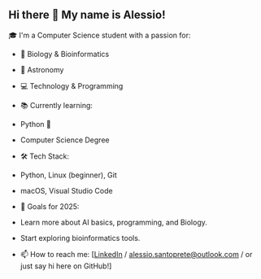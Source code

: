## Hi there 👋 My name is Alessio!

🎓 I'm a Computer Science student with a passion for:
- 🧬 Biology & Bioinformatics
- 🌌 Astronomy
- 💻 Technology & Programming

- 📚 Currently learning:
- Python 🐍
- Computer Science Degree

- 🛠 Tech Stack:
- Python, Linux (beginner), Git
- macOS, Visual Studio Code

- 🔭 Goals for 2025:
- Learn more about AI basics, programming, and Biology.
- Start exploring bioinformatics tools.

- 📫 How to reach me: [[LinkedIn](https://www.linkedin.com/in/alessio-santoprete-71b331294/) / alessio.santoprete@outlook.com / or just say hi here on GitHub!]
